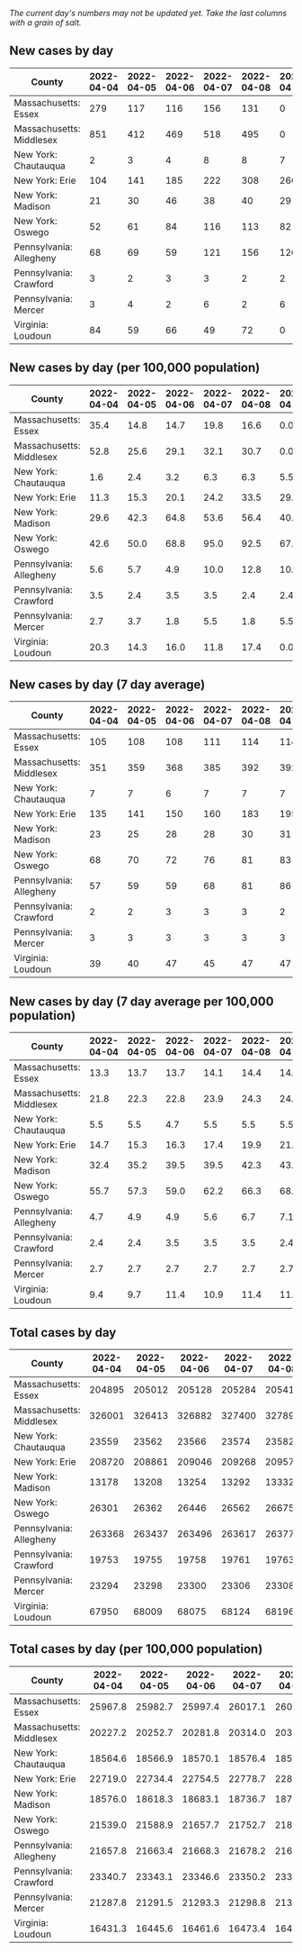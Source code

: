 _The current day's numbers may not be updated yet. Take the last columns with a grain of salt._
## New cases by day

| County | 2022-04-04 | 2022-04-05 | 2022-04-06 | 2022-04-07 | 2022-04-08 | 2022-04-09 | 2022-04-10 |
| --- | --- | --- | --- | --- | --- | --- | --- |
| Massachusetts: Essex | 279 | 117 | 116 | 156 | 131 | 0 |  |
| Massachusetts: Middlesex | 851 | 412 | 469 | 518 | 495 | 0 |  |
| New York: Chautauqua | 2 | 3 | 4 | 8 | 8 | 7 | 1 |
| New York: Erie | 104 | 141 | 185 | 222 | 308 | 266 | 191 |
| New York: Madison | 21 | 30 | 46 | 38 | 40 | 29 | 22 |
| New York: Oswego | 52 | 61 | 84 | 116 | 113 | 82 | 69 |
| Pennsylvania: Allegheny | 68 | 69 | 59 | 121 | 156 | 126 | 65 |
| Pennsylvania: Crawford | 3 | 2 | 3 | 3 | 2 | 2 | 1 |
| Pennsylvania: Mercer | 3 | 4 | 2 | 6 | 2 | 6 | 5 |
| Virginia: Loudoun | 84 | 59 | 66 | 49 | 72 | 0 |  |

## New cases by day (per 100,000 population)

| County | 2022-04-04 | 2022-04-05 | 2022-04-06 | 2022-04-07 | 2022-04-08 | 2022-04-09 | 2022-04-10 |
| --- | --- | --- | --- | --- | --- | --- | --- |
| Massachusetts: Essex | 35.4 | 14.8 | 14.7 | 19.8 | 16.6 | 0.0 |  |
| Massachusetts: Middlesex | 52.8 | 25.6 | 29.1 | 32.1 | 30.7 | 0.0 |  |
| New York: Chautauqua | 1.6 | 2.4 | 3.2 | 6.3 | 6.3 | 5.5 | 0.8 |
| New York: Erie | 11.3 | 15.3 | 20.1 | 24.2 | 33.5 | 29.0 | 20.8 |
| New York: Madison | 29.6 | 42.3 | 64.8 | 53.6 | 56.4 | 40.9 | 31.0 |
| New York: Oswego | 42.6 | 50.0 | 68.8 | 95.0 | 92.5 | 67.2 | 56.5 |
| Pennsylvania: Allegheny | 5.6 | 5.7 | 4.9 | 10.0 | 12.8 | 10.4 | 5.3 |
| Pennsylvania: Crawford | 3.5 | 2.4 | 3.5 | 3.5 | 2.4 | 2.4 | 1.2 |
| Pennsylvania: Mercer | 2.7 | 3.7 | 1.8 | 5.5 | 1.8 | 5.5 | 4.6 |
| Virginia: Loudoun | 20.3 | 14.3 | 16.0 | 11.8 | 17.4 | 0.0 |  |

## New cases by day (7 day average)

| County | 2022-04-04 | 2022-04-05 | 2022-04-06 | 2022-04-07 | 2022-04-08 | 2022-04-09 | 2022-04-10 |
| --- | --- | --- | --- | --- | --- | --- | --- |
| Massachusetts: Essex | 105 | 108 | 108 | 111 | 114 | 114 |  |
| Massachusetts: Middlesex | 351 | 359 | 368 | 385 | 392 | 392 |  |
| New York: Chautauqua | 7 | 7 | 6 | 7 | 7 | 7 | 5 |
| New York: Erie | 135 | 141 | 150 | 160 | 183 | 195 | 202 |
| New York: Madison | 23 | 25 | 28 | 28 | 30 | 31 | 32 |
| New York: Oswego | 68 | 70 | 72 | 76 | 81 | 83 | 82 |
| Pennsylvania: Allegheny | 57 | 59 | 59 | 68 | 81 | 86 | 95 |
| Pennsylvania: Crawford | 2 | 2 | 3 | 3 | 3 | 2 | 2 |
| Pennsylvania: Mercer | 3 | 3 | 3 | 3 | 3 | 3 | 4 |
| Virginia: Loudoun | 39 | 40 | 47 | 45 | 47 | 47 |  |

## New cases by day (7 day average per 100,000 population)

| County | 2022-04-04 | 2022-04-05 | 2022-04-06 | 2022-04-07 | 2022-04-08 | 2022-04-09 | 2022-04-10 |
| --- | --- | --- | --- | --- | --- | --- | --- |
| Massachusetts: Essex | 13.3 | 13.7 | 13.7 | 14.1 | 14.4 | 14.4 |  |
| Massachusetts: Middlesex | 21.8 | 22.3 | 22.8 | 23.9 | 24.3 | 24.3 |  |
| New York: Chautauqua | 5.5 | 5.5 | 4.7 | 5.5 | 5.5 | 5.5 | 3.9 |
| New York: Erie | 14.7 | 15.3 | 16.3 | 17.4 | 19.9 | 21.2 | 22.0 |
| New York: Madison | 32.4 | 35.2 | 39.5 | 39.5 | 42.3 | 43.7 | 45.1 |
| New York: Oswego | 55.7 | 57.3 | 59.0 | 62.2 | 66.3 | 68.0 | 67.2 |
| Pennsylvania: Allegheny | 4.7 | 4.9 | 4.9 | 5.6 | 6.7 | 7.1 | 7.8 |
| Pennsylvania: Crawford | 2.4 | 2.4 | 3.5 | 3.5 | 3.5 | 2.4 | 2.4 |
| Pennsylvania: Mercer | 2.7 | 2.7 | 2.7 | 2.7 | 2.7 | 2.7 | 3.7 |
| Virginia: Loudoun | 9.4 | 9.7 | 11.4 | 10.9 | 11.4 | 11.4 |  |

## Total cases by day

| County | 2022-04-04 | 2022-04-05 | 2022-04-06 | 2022-04-07 | 2022-04-08 | 2022-04-09 | 2022-04-10 |
| --- | --- | --- | --- | --- | --- | --- | --- |
| Massachusetts: Essex | 204895 | 205012 | 205128 | 205284 | 205415 | 205415 |  |
| Massachusetts: Middlesex | 326001 | 326413 | 326882 | 327400 | 327895 | 327895 |  |
| New York: Chautauqua | 23559 | 23562 | 23566 | 23574 | 23582 | 23589 | 23590 |
| New York: Erie | 208720 | 208861 | 209046 | 209268 | 209576 | 209842 | 210033 |
| New York: Madison | 13178 | 13208 | 13254 | 13292 | 13332 | 13361 | 13383 |
| New York: Oswego | 26301 | 26362 | 26446 | 26562 | 26675 | 26757 | 26826 |
| Pennsylvania: Allegheny | 263368 | 263437 | 263496 | 263617 | 263773 | 263899 | 263964 |
| Pennsylvania: Crawford | 19753 | 19755 | 19758 | 19761 | 19763 | 19765 | 19766 |
| Pennsylvania: Mercer | 23294 | 23298 | 23300 | 23306 | 23308 | 23314 | 23319 |
| Virginia: Loudoun | 67950 | 68009 | 68075 | 68124 | 68196 | 68196 |  |

## Total cases by day (per 100,000 population)

| County | 2022-04-04 | 2022-04-05 | 2022-04-06 | 2022-04-07 | 2022-04-08 | 2022-04-09 | 2022-04-10 |
| --- | --- | --- | --- | --- | --- | --- | --- |
| Massachusetts: Essex | 25967.8 | 25982.7 | 25997.4 | 26017.1 | 26033.7 | 26033.7 |  |
| Massachusetts: Middlesex | 20227.2 | 20252.7 | 20281.8 | 20314.0 | 20344.7 | 20344.7 |  |
| New York: Chautauqua | 18564.6 | 18566.9 | 18570.1 | 18576.4 | 18582.7 | 18588.2 | 18589.0 |
| New York: Erie | 22719.0 | 22734.4 | 22754.5 | 22778.7 | 22812.2 | 22841.1 | 22861.9 |
| New York: Madison | 18576.0 | 18618.3 | 18683.1 | 18736.7 | 18793.1 | 18834.0 | 18865.0 |
| New York: Oswego | 21539.0 | 21588.9 | 21657.7 | 21752.7 | 21845.2 | 21912.4 | 21968.9 |
| Pennsylvania: Allegheny | 21657.8 | 21663.4 | 21668.3 | 21678.2 | 21691.1 | 21701.4 | 21706.8 |
| Pennsylvania: Crawford | 23340.7 | 23343.1 | 23346.6 | 23350.2 | 23352.5 | 23354.9 | 23356.1 |
| Pennsylvania: Mercer | 21287.8 | 21291.5 | 21293.3 | 21298.8 | 21300.6 | 21306.1 | 21310.7 |
| Virginia: Loudoun | 16431.3 | 16445.6 | 16461.6 | 16473.4 | 16490.8 | 16490.8 |  |
